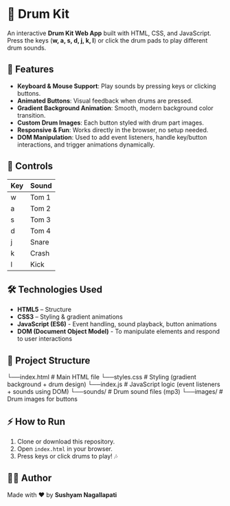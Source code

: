 # 🥁 Drum Kit

An interactive **Drum Kit Web App** built with HTML, CSS, and JavaScript.  
Press the keys (**w, a, s, d, j, k, l**) or click the drum pads to play different drum sounds.


## 🚀 Features
- **Keyboard & Mouse Support**: Play sounds by pressing keys or clicking buttons.  
- **Animated Buttons**: Visual feedback when drums are pressed.  
- **Gradient Background Animation**: Smooth, modern background color transition.  
- **Custom Drum Images**: Each button styled with drum part images.  
- **Responsive & Fun**: Works directly in the browser, no setup needed.  
- **DOM Manipulation**: Used to add event listeners, handle key/button interactions, and trigger animations dynamically.  


## 🎹 Controls
| Key | Sound   |
|-----|---------|
| w   | Tom 1   |
| a   | Tom 2   |
| s   | Tom 3   |
| d   | Tom 4   |
| j   | Snare   |
| k   | Crash   |
| l   | Kick    |


## 🛠️ Technologies Used
- **HTML5** – Structure  
- **CSS3** – Styling & gradient animations  
- **JavaScript (ES6)** - Event handling, sound playback, button animations  
- **DOM (Document Object Model)** - To manipulate elements and respond to user interactions  


## 📂 Project Structure

└──index.html # Main HTML file
└──styles.css # Styling (gradient background + drum design)
└──index.js # JavaScript logic (event listeners + sounds using DOM)
└──sounds/ # Drum sound files (mp3)
└──images/ # Drum images for buttons


## ⚡ How to Run
1. Clone or download this repository.  
2. Open `index.html` in your browser.  
3. Press keys or click drums to play! 🎶  


## 👨‍💻 Author
Made with ❤️ by **Sushyam Nagallapati**
